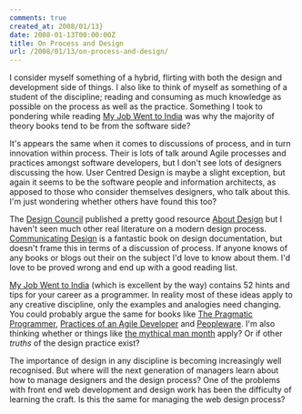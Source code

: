 ```yaml
---
comments: true
created_at: 2008/01/13}
date: 2008-01-13T00:00:00Z
title: On Process and Design
url: /2008/01/13/on-process-and-design/
---
```


I consider myself something of a hybrid, flirting with both the design and development side of things. I also like to think of myself as something of a student of the discipline; reading and consuming as much knowledge as possible on the process as well as the practice. Something I took to pondering while reading [My Job Went to India](http://www.pragprog.com/titles/mjwti) was why the majority of theory books tend to be from the software side?

It's appears the same when it comes to discussions of process, and in turn innovation within process. Their is lots of talk around Agile processes and practices amongst software developers, but I don't see lots of designers discussing the how. User Centred Design is maybe a slight exception, but again it seems to be the software people and information architects, as apposed to those who consider themselves designers, who talk about this. I'm just wondering whether others have found this too?

The [Design Council](http://www.designcouncil.org.uk) published a pretty good resource [About Design](http://www.designcouncil.org.uk/en/About-Design/) but I haven't seen much other real literature on a modern design process. [Communicating Design](http://www.communicatingdesign.com/) is a fantastic book on design documentation, but doesn't frame this in terms of a discussion of process. If anyone knows of any books or blogs out their on the subject I'd love to know about them. I'd love to be proved wrong and end up with a good reading list.

[My Job Went to India](http://www.pragprog.com/titles/mjwti) (which is excellent by the way) contains 52 hints and tips for your career as a programmer. In reality most of these ideas apply to any creative discipline, only the examples and analogies need changing. You could probably argue the same for books like [The Pragmatic Programmer](http://pragmaticprogrammer.com/the-pragmatic-programmer), [Practices of an Agile Developer](http://www.pragprog.com/titles/pad) and [Peopleware](http://en.wikipedia.org/wiki/Peopleware). I'm also thinking whether or things like [the mythical man month](http://en.wikipedia.org/wiki/The_Mythical_Man-Month) apply? Or if other *truths* of the design practice exist?

The importance of design in any discipline is becoming increasingly well recognised. But where will the next generation of managers learn about how to manage designers and the design process? One of the problems with front end web development and design work has been the difficulty of learning the craft. Is this the same for managing the web design process?
